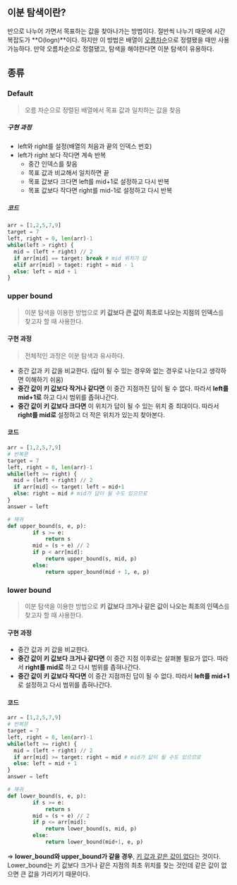 ## 이분 탐색이란?

반으로 나누어 가면서 목표하는 값을 찾아나가는 방법이다. 절반씩 나누기 때문에 시간복잡도가 **O(logn)**이다. 하지만 이 방법은 배열이 <u>오름차순</u>으로 정렬됐을 때만 사용가능하다. 만약 오름차순으로 정렬됐고, 탐색을 해야한다면 이분 탐색이 유용하다.



## 종류

### Default

> 오름 차순으로 정렬된 배열에서 목표 값과 일치하는 값을 찾음



##### 구현 과정

- left와 right를 설정(배열의 처음과 끝의 인덱스 번호)
- left가 right 보다 작다면 계속 반복
  - 중간 인덱스를 찾음
  - 목표 값과 비교해서 일치하면 끝
  - 목표 값보다 크다면 left를 mid+1로 설정하고 다시 반복
  - 목표 값보다 작다면 right를 mid-1로 설정하고 다시 반복



##### 코드

``` python
arr = [1,2,5,7,9]
target = 7
left, right = 0, len(arr)-1
while(left > right) {
  mid = (left + right) // 2
  if arr[mid] == target: break # mid 위치가 답 
  elif arr[mid] > taget: right = mid - 1
  else: left = mid + 1
}
```



### upper bound

> 이분 탐색을 이용한 방법으로 **키 값보다 큰 값이 최초로 나오는 지점의 인덱스**를 찾고자 할 때 사용한다.



#### 구현 과정

> 전체적인 과정은 이분 탐색과 유사하다.

- 중간 값과 키 값을 비교한다. (답이 될 수 있는 경우와 없는 경우로 나눈다고 생각하면 이해하기 쉬움)
- **중간 값이 키 값보다 작거나 같다면** 이 중간 지점까진 답이 될 수 없다. 따라서 **left를 mid+1로** 하고 다시 범위를 좁혀나간다.
- **중간 값이 키 값보다 크다면** 이 위치가 답이 될 수 있는 위치 중 최대이다. 따라서 **right를 mid로** 설정하고 더 작은 위치가 있는지 찾아본다.



#### 코드

```python
arr = [1,2,5,7,9]
# 반복문 
target = 7
left, right = 0, len(arr)-1
while(left >= right) {
  mid = (left + right) // 2
  if arr[mid] <= target: left = mid+1 
  else: right = mid # mid가 답이 될 수도 있으므로 
}
answer = left
```

```python
# 재귀 
def upper_bound(s, e, p):
        if s >= e:
            return s
        mid = (s + e) // 2
        if p < arr[mid]:
          	return upper_bound(s, mid, p)
        else:
            return upper_bound(mid + 1, e, p)
```



### lower bound

> 이분 탐색을 이용한 방법으로 **키 값보다 크거나 같은 값이 나오는 최초의 인덱스**를 찾고자 할 때 사용한다.



#### 구현 과정

- 중간 값과 키 값을 비교한다.
- **중간 값이 키 값보다 크거나 같다면** 이 중간 지점 이후로는 살펴볼 필요가 없다. 따라서 **right를 mid로** 하고 다시 범위를 좁혀나간다.
- **중간 값이 키 값보다 작다면** 이 중간 지점까진 답이 될 수 없다. 따라서 **left를 mid+1**로 설정하고 다시 범위를 좁혀나간다.



#### 코드

```python
arr = [1,2,5,7,9]
# 반복문 
target = 7
left, right = 0, len(arr)-1
while(left >= right) {
  mid = (left + right) // 2
  if arr[mid] >= target: right = mid # mid가 닶이 될 수도 있으므로  
  else: left = mid + 1
}
answer = left
```

```python
# 재귀 
def lower_bound(s, e, p):
        if s >= e:
            return s
        mid = (s + e) // 2
        if p <= arr[mid]:
            return lower_bound(s, mid, p)
        else:
            return lower_bound(mid+1, e, p)
```



=> **lower_bound와 upper_bound가 같을 경우**, <u>키 값과 같은 값이 없다</u>는 것이다. Lower_bound는 키 값보다 크거나 같은 지점의 최초 위치를 찾는 것인데 같은 값이 없으면 큰 값을 가리키기 때문이다.